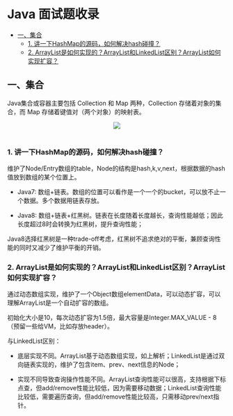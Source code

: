 # Java 面试题收录
<!-- GFM-TOC -->
* [一、集合](#一集合)
  * [1. 讲一下HashMap的源码，如何解决hash碰撞？](#)
  * [2. ArrayList是如何实现的？ArrayList和LinkedList区别？ArrayList如何实现扩容？](#)
<!-- GFM-TOC -->


## 一、集合

Java集合或容器主要包括 Collection 和 Map 两种，Collection 存储着对象的集合，而 Map 存储着键值对（两个对象）的映射表。

<div align="center"> <img src="https://cs-notes-1256109796.cos.ap-guangzhou.myqcloud.com/image-20191208220948084.png"/> </div><br>

### 1. 讲一下HashMap的源码，如何解决hash碰撞？
维护了Node/Entry数组的table，Node的结构是hash,k,v,next，根据数据的hash值放到数组的某个位置上。

- Java7: 数组+链表。数组的位置可以看作是一个一个的bucket，可以放不止一个数据。多个数据用链表存放。

- Java8: 数组+链表+红黑树。链表在长度随着长度越长，查询性能越低；因此长度超过8时会转换为红黑树，提升查询性能；

Java8选择红黑树是一种trade-off考虑，红黑树不追求绝对的平衡，兼顾查询性能的同时又减少了维护平衡的开销。


### 2. ArrayList是如何实现的？ArrayList和LinkedList区别？ArrayList如何实现扩容？

通过动态数组实现，维护了一个Object数组elementData，可以动态扩容，可以理解ArrayList是一个自动扩容的数组。

初始化大小是10，每次动态扩容为1.5倍，最大容量是Integer.MAX_VALUE - 8（预留一些给VM，比如存放header）。

与LinkedList区别：

- 底层实现不同。ArrayList基于动态数组实现，如上解析；LinkedList是通过双向链表实现的，维护了包含item、prev、next信息的Node；

- 实现不同导致查询操作性能不同。ArrayList查询性能可以很高，支持根据下标点查，但add/remove性能比较低，因为需要移动数据；LinkedList查询性能比较低，需要遍历查询，但add/remove性能比较高，只需移动prev/next指针。

